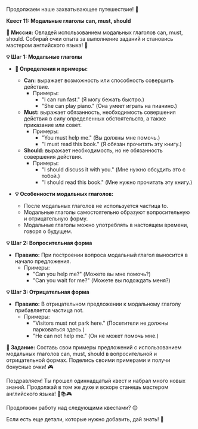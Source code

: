 Продолжаем наше захватывающее путешествие! 🚀

**Квест 11: Модальные глаголы can, must, should**

**🎯 Миссия:**
Овладей использованием модальных глаголов can, must, should. Собирай очки опыта за выполнение заданий и становись мастером английского языка! 🌟

**💡 Шаг 1: Модальные глаголы**
- **📜 Определения и примеры:**
  - **Can:** выражает возможность или способность совершить действие.
    - Примеры:
      - "I can run fast." (Я могу бежать быстро.)
      - "She can play piano." (Она умеет играть на пианино.)
  - **Must:** выражает обязанность, необходимость совершения действия в силу определенных обстоятельств, а также приказание или совет.
    - Примеры:
      - "You must help me." (Вы должны мне помочь.)
      - "I must read this book." (Я обязан прочитать эту книгу.)
  - **Should:** выражает необходимость, но не обязанность совершения действия.
    - Примеры:
      - "I should discuss it with you." (Мне нужно обсудить это с тобой.)
      - "I should read this book." (Мне нужно прочитать эту книгу.)

- **💡 Особенности модальных глаголов:**
  - После модальных глаголов не используется частица to.
  - Модальные глаголы самостоятельно образуют вопросительную и отрицательную форму.
  - Модальные глаголы можно употреблять в настоящем времени, говоря о будущем.

**💡 Шаг 2: Вопросительная форма**
- **Правило:** При построении вопроса модальный глагол выносится в начало предложения.
  - Примеры:
    - "Can you help me?" (Можете вы мне помочь?)
    - "Can you wait for me?" (Можете вы подождать меня?)

**💡 Шаг 3: Отрицательная форма**
- **Правило:** В отрицательном предложении к модальному глаголу прибавляется частица not.
  - Примеры:
    - "Visitors must not park here." (Посетители не должны парковаться здесь.)
    - "He can not help me." (Он не может помочь мне.)

**🧩 Задание:** Составь свои примеры предложений с использованием модальных глаголов can, must, should в вопросительной и отрицательной формах. Поделись своими примерами и получи бонусные очки! 🎮

Поздравляем! Ты прошел одиннадцатый квест и набрал много новых знаний. Продолжай в том же духе и вскоре станешь мастером английского языка! 🌟📚🎮

Продолжим работу над следующими квестами? 😊

Если есть еще детали, которые нужно добавить, дай знать! 🚀
